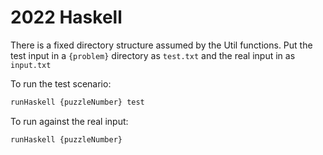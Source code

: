 # 2022 Haskell

There is a fixed directory structure assumed by the Util functions. Put the test input in a `{problem}` directory as `test.txt` and the real input in as `input.txt`

To run the test scenario:
```bash
runHaskell {puzzleNumber} test
```

To run against the real input:
```bash
runHaskell {puzzleNumber}
```


